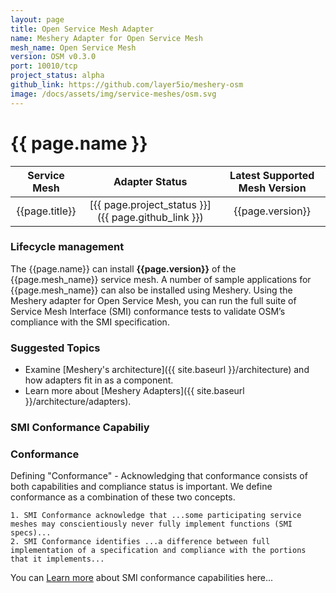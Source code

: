 ```yaml
---
layout: page
title: Open Service Mesh Adapter
name: Meshery Adapter for Open Service Mesh
mesh_name: Open Service Mesh
version: OSM v0.3.0
port: 10010/tcp
project_status: alpha
github_link: https://github.com/layer5io/meshery-osm
image: /docs/assets/img/service-meshes/osm.svg
---
```


# {{ page.name }}

| Service Mesh   | Adapter Status | Latest Supported Mesh Version |
| :------------: | :------------:   | :------------:              |
| {{page.title}} | [{{ page.project_status }}]({{ page.github_link }}) | {{page.version}}  |

### Lifecycle management

The {{page.name}} can install **{{page.version}}** of the {{page.mesh_name}} service mesh. A number of sample applications for {{page.mesh_name}} can also be installed using Meshery. Using the Meshery adapter for Open Service Mesh, you can run the full suite of Service Mesh Interface (SMI) conformance tests to validate OSM’s compliance with the SMI specification.

### Suggested Topics

- Examine [Meshery's architecture]({{ site.baseurl }}/architecture) and how adapters fit in as a component.
- Learn more about [Meshery Adapters]({{ site.baseurl }}/architecture/adapters).

### SMI Conformance Capabiliy

### Conformance

Defining "Conformance" - Acknowledging that conformance consists of both capabilities and compliance status is important. We define conformance as a combination of these two concepts.

    1. SMI Conformance acknowledge that ...some participating service meshes may conscientiously never fully implement functions (SMI specs)...
    2. SMI Conformance identifies ...a difference between full implementation of a specification and compliance with the portions that it implements...

You can [Learn more](https://meshery.layer5.io/docs/functionality/smi-conformance) about SMI conformance capabilities here...


